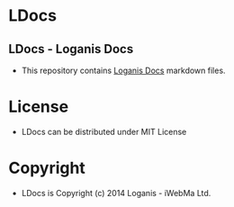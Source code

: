 LDocs
=====

## LDocs - Loganis Docs

* This repository contains [Loganis Docs](http://docs.loganis.com) markdown files.

# License

* LDocs can be distributed under MIT License

# Copyright

* LDocs is Copyright (c) 2014 Loganis - iWebMa Ltd.
